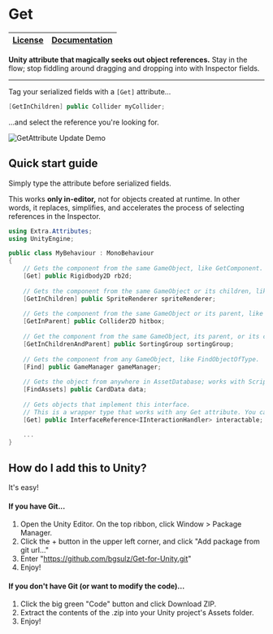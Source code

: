 # Get

| [License](LICENSE.md) | [Documentation](DOCS.md) |
| - | - |

**Unity attribute that magically seeks out object references.**
Stay in the flow; stop fiddling around dragging and dropping into with Inspector fields.

---

Tag your serialized fields with a `[Get]` attribute...

```c#
[GetInChildren] public Collider myCollider;
```

...and select the reference you're looking for.

![GetAttribute Update Demo](https://user-images.githubusercontent.com/38191432/190724011-d235cb6f-7d09-4844-8fad-d18abd8b62d7.png)

## Quick start guide
Simply type the attribute before serialized fields.

This works **only in-editor,** not for objects created at runtime. In other words, it replaces, simplifies, and accelerates the process of selecting references in the Inspector.

```c#
using Extra.Attributes;
using UnityEngine;

public class MyBehaviour : MonoBehaviour
{
    // Gets the component from the same GameObject, like GetComponent.
    [Get] public Rigidbody2D rb2d;
    
    // Gets the component from the same GameObject or its children, like GetComponentInChildren.
    [GetInChildren] public SpriteRenderer spriteRenderer;
    
    // Gets the component from the same GameObject or its parent, like GetComponentInParent.
    [GetInParent] public Collider2D hitbox;
    
    // Get the component from the same GameObject, its parent, or its children.
    [GetInChildrenAndParent] public SortingGroup sortingGroup;
    
    // Gets the component from any GameObject, like FindObjectOfType.
    [Find] public GameManager gameManager;
    
    // Gets the object from anywhere in AssetDatabase; works with ScriptableObjects.
    [FindAssets] public CardData data;
    
    // Gets objects that implement this interface. 
    // This is a wrapper type that works with any Get attribute. You can implement your own wrapper types.
    [Get] public InterfaceReference<IInteractionHandler> interactable;
    
    ...
}
```

## How do I add this to Unity?
It's easy!

#### If you have Git...
1. Open the Unity Editor. On the top ribbon, click Window > Package Manager.
2. Click the + button in the upper left corner, and click "Add package from git url..."
3. Enter "https://github.com/bgsulz/Get-for-Unity.git"
4. Enjoy!

#### If you don't have Git (or want to modify the code)...
1. Click the big green "Code" button and click Download ZIP.
2. Extract the contents of the .zip into your Unity project's Assets folder.
3. Enjoy!
